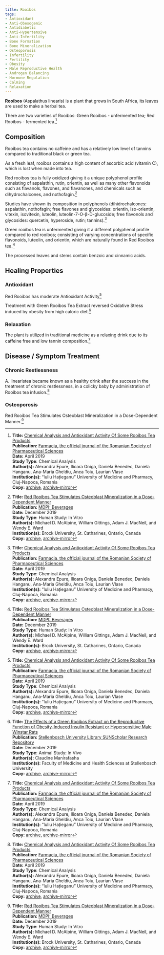 ```yaml
---
title: Rooibos
tags:
- Antioxidant
- Anti-Obesogenic
- Antidiabetic
- Anti-Hypertensive
- Anti-Infertility
- Bone Formation
- Bone Mineralization
- Osteoporosis
- Infertility
- Fertility
- Obesity
- Male Reproductive Health
- Androgen Balancing
- Hormone Regulation
- Calming
- Relaxation
---
```

**Rooibos** (Aspalathus linearis) is a plant that grows in South Africa, its leaves are used to make a herbal tea.

There are two varieties of Rooibos: Green Rooibos - unfermented tea; Red Rooibos - fermented tea.[^1]

## Composition

Rooibos tea contains no caffeine and has a relatively low level of tannins compared to traditional black or green tea.

As a fresh leaf, rooibos contains a high content of ascorbic acid (vitamin C), which is lost when made into tea.

Red rooibos tea is fully oxidized giving it a unique polyphenol profile consisting of aspalathin, rutin, orientin, as well as many other flavonoids such as flavanols, flavones, and flavanones, and chemicals such as dihydrochalcones, and nothofagin.[^3]

Studies have shown its composition in polyphenols (dihidrochalcones: aspalathin, nothofagin; free flavones and glycosides: orientin, iso-orientin, vitexin, isovitexin, luteolin, luteolin-7-O-β-D-glucoside; free flavonols and  glycosides: quercetin, hyperoside, rutin; tannins).[^1]

Green rooibos tea is unfermented giving it a different polyphenol profile compared to red rooibos; consisting of varying concentrations of specific flavonoids, luteolin, and orientin, which are naturally found in Red Rooibos tea.[^3]

The processed leaves and stems contain benzoic and cinnamic acids.

## Healing Properties

### Antioxidant

Red Rooibos has moderate Antioxidant Activity[^1]

Treatment with Green Rooibos Tea Extract reversed Oxidative Stress induced by obesity from high caloric diet.[^2]

### Relaxation

The plant is utilized in traditional medicine as a relaxing drink due to its caffeine free and low tannin composition.[^1]

## Disease / Symptom Treatment

### Chronic Restlessness

 A. linearistea became known as a healthy drink after the success in the treatment of chronic restlessness, in a colicky baby by administration of Rooibos tea infusion.[^1]

### Osteoporosis

Red Rooibos Tea Stimulates Osteoblast Mineralization in a Dose-Dependent Manner.[^3]

[^1]: **Title:** [Chemical Analysis and Antioxidant Activity Of Some Rooibos Tea Products](https://doi.org/10.31925/farmacia.2019.6.5)<br>
**Publication:** [Farmacia, the official journal of the Romanian Society of Pharmaceutical Sciences](https://farmaciajournal.com/)<br>
**Date:** April 2019<br>
**Study Type:**  Chemical Analysis<br>
**Author(s):** Alexandra Epure, Ilioara Oniga, Daniela Benedec, Daniela Hanganu, Ana-Maria Gheldiu, Anca Toiu, Laurian Vlase<br>
**Institution(s):** “Iuliu Hațieganu” University of Medicine and Pharmacy, Cluj-Napoca, Romania<br>
**Copy:** [archive](https://ipfs.io/ipfs/QmfVHebiFGm1qAz4snT9R6bvmoBLEd3Z397DNtFtqKGbUb), [archive-mirror](https://cloudflare-ipfs.com/ipfs/QmfVHebiFGm1qAz4snT9R6bvmoBLEd3Z397DNtFtqKGbUb)

[^2]: **Title:** [The Effects of a Green Rooibos Extract on the Reproductive Function of Obesity-Induced Insulin Resistant or Hypersensitive Male Winstar Rats](http://hdl.handle.net/10019.1/107212)<br>
**Publication:** [Stellenbosch University Library SUNScholar Research Repository](https://scholar.sun.ac.za/)<br>
**Date:** December 2019<br>
**Study Type:**  Animal Study: In Vivo<br>
**Author(s):** Claudine Manirafasha<br>
**Institution(s):** Faculty of Medicine and Health Sciences at Stellenbosch University<br>
**Copy:** [archive](https://ipfs.io/ipfs/QmPKbW9pUWVvStyj156niwrTvmqn7UpcHPZJj4GgnFSHyM), [archive-mirror](https://cloudflare-ipfs.com/ipfs/QmPKbW9pUWVvStyj156niwrTvmqn7UpcHPZJj4GgnFSHyM)

[^3]: **Title:** [Red Rooibos Tea Stimulates Osteoblast Mineralization in a Dose-Dependent Manner](https://doi.org/10.3390/beverages5040069)<br>
**Publication:** [MDPI: Beverages](https://www.mdpi.com/journal/beverages)<br>
**Date:** December 2019<br>
**Study Type:**  Human Study: In Vitro <br>
**Author(s):** Michael D. McAlpine, William Gittings, Adam J. MacNeil,  and Wendy E. Ward<br>
**Institution(s):** Brock University, St. Catharines, Ontario, Canada<br>
**Copy:** [archive](https://ipfs.io/ipfs/QmQDjv4Uityn1ji5GpuXoKdt84wuCdEjWRrqjJyQaLCa7n), [archive-mirror](https://cloudflare-ipfs.com/ipfs/QmQDjv4Uityn1ji5GpuXoKdt84wuCdEjWRrqjJyQaLCa7n)

[^4]: **Title:** []()<br>
**Publication:** []()<br>
**Date:** <br>
**Study Type:** Animal Study, Commentary, Human Study: In Vitro - In Vivo - In Silico, Human: Case Report, Meta Analysis, Review<br>
**Author(s):** <br>
**Institutions:** <br>
**Copy:** [archive](https://ipfs.io/ipfs/), [archive-mirror](https://cloudflare-ipfs.com/ipfs/)

[^5]: **Title:** []()<br>
**Publication:** []()<br>
**Date:** <br>
**Study Type:** Animal Study, Commentary, Human Study: In Vitro - In Vivo - In Silico, Human: Case Report, Meta Analysis, Review<br>
**Author(s):** <br>
**Institutions:** <br>
**Copy:** [archive](https://ipfs.io/ipfs/), [archive-mirror](https://cloudflare-ipfs.com/ipfs/)